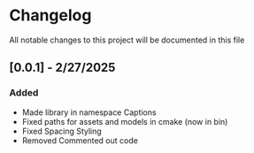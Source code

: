 # Changelog
All notable changes to this project will be documented in this file


## [0.0.1] - 2/27/2025
### Added 
- Made library in namespace Captions
- Fixed paths for assets and models in cmake (now in bin)
- Fixed Spacing Styling
- Removed Commented out code